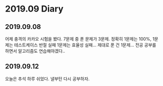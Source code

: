 2019.09 Diary
=================

## 2019.09.08

어제 충격의 카카오 시험을 봤다. 7문제 중 푼 문제가 3문제. 정확히 1문제는 100%, 1문제는 테스트케이스 반절 실패 1문제는 효율성 실패... 제대로 푼 건 1문제... 전공 공부를 하면서 알고리즘도 연습해야겠다.. 


## 2019.09.12

오늘은 추석 하루 쉬었다. 낼부턴 다시 공부하자.